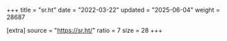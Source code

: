 +++
title = "sr.ht"
date = "2022-03-22"
updated = "2025-06-04"
weight = 28687

[extra]
source = "https://sr.ht/"
ratio = 7
size = 28
+++
